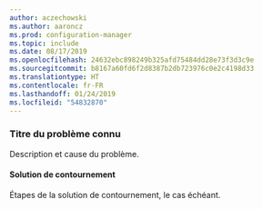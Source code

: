 ```yaml
---
author: aczechowski
ms.author: aaroncz
ms.prod: configuration-manager
ms.topic: include
ms.date: 08/17/2019
ms.openlocfilehash: 24632ebc898249b325afd75484dd28e73f3d3c9e
ms.sourcegitcommit: b8167a60fd6f2d8387b2db723976c0e2c4198d33
ms.translationtype: HT
ms.contentlocale: fr-FR
ms.lasthandoff: 01/24/2019
ms.locfileid: "54832870"
---
```

### <a name="ki_ANCHOR"></a> Titre du problème connu
<!--bugID--> Description et cause du problème.

#### <a name="workaround"></a>Solution de contournement
Étapes de la solution de contournement, le cas échéant.  